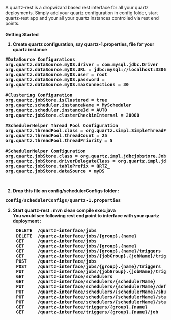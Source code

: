 A quartz-rest is a dropwizard based rest interface for all your quartz deployments. Simply add your quartz configuration in config folder, start quartz-rest app and your all your quartz instances controlled via rest end points.
<br>
<br>
<b>Getting Started<b>
1) Create quartz configuration, say <b>quartz-1.properties</b>, file for your quartz instance
<pre>
#DataSource Configurations
org.quartz.dataSource.myDS.driver = com.mysql.jdbc.Driver
org.quartz.dataSource.myDS.URL = jdbc:mysql://localhost:3306/quartz
org.quartz.dataSource.myDS.user = root
org.quartz.dataSource.myDS.password =
org.quartz.dataSource.myDS.maxConnections = 30

#Clustering Configuration
org.quartz.jobStore.isClustered = true
org.quartz.scheduler.instanceName = MyScheduler
org.quartz.scheduler.instanceId = AUTO
org.quartz.jobStore.clusterCheckinInterval = 20000

#SchedulerHelper Thread Pool Configuration
org.quartz.threadPool.class = org.quartz.simpl.SimpleThreadPool
org.quartz.threadPool.threadCount = 25
org.quartz.threadPool.threadPriority = 5

#SchedulerHelper Configuration
org.quartz.jobStore.class = org.quartz.impl.jdbcjobstore.JobStoreTX
org.quartz.jobStore.driverDelegateClass = org.quartz.impl.jdbcjobstore.StdJDBCDelegate
org.quartz.jobStore.tablePrefix = QRTZ_
org.quartz.jobStore.dataSource = myDS
</pre>
<br>

2) Drop this file on <b>config/schedulerConfigs</b> folder :
<pre>
config/schedulerConfigs/quartz-1.properties  
</pre>

3) Start quartz-rest : <b>mvn clean compile exec:java</b><br>
You would see following rest end point to interface with your quartz deployment : <br>
<pre>
    DELETE  /quartz-interface/jobs
    DELETE  /quartz-interface/jobs/{group}.{name}
    GET     /quartz-interface/jobs
    GET     /quartz-interface/jobs/{group}.{name}
    GET     /quartz-interface/jobs/{group}.{name}/triggers
    GET     /quartz-interface/jobs/{jobGroup}.{jobName}/triggers/{triggerGroup}.{triggerName}
    POST    /quartz-interface/jobs
    POST    /quartz-interface/jobs/{group}.{name}/triggers
    PUT     /quartz-interface/jobs/{jobGroup}.{jobName}/triggers/{triggerGroup}.{triggerName}/unSchedule
    GET     /quartz-interface/schedulers
    GET     /quartz-interface/schedulers/{schedulerName}
    PUT     /quartz-interface/schedulers/{schedulerName}/defaultScheduler
    PUT     /quartz-interface/schedulers/{schedulerName}/shutdown
    PUT     /quartz-interface/schedulers/{schedulerName}/standby
    PUT     /quartz-interface/schedulers/{schedulerName}/start
    GET     /quartz-interface/triggers/{group}.{name}
    GET     /quartz-interface/triggers/{group}.{name}/job
</pre>
